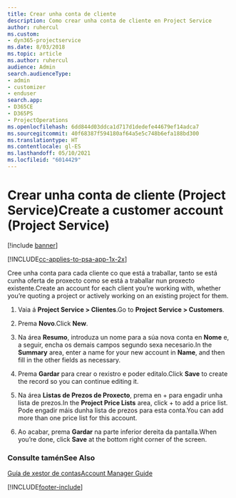 ```yaml
---
title: Crear unha conta de cliente
description: Como crear unha conta de cliente en Project Service
author: ruhercul
ms.custom:
- dyn365-projectservice
ms.date: 8/03/2018
ms.topic: article
ms.author: ruhercul
audience: Admin
search.audienceType:
- admin
- customizer
- enduser
search.app:
- D365CE
- D365PS
- ProjectOperations
ms.openlocfilehash: 6dd844d03ddca1d717d1dedefe44679ef14adca7
ms.sourcegitcommit: 40f68387f594180af64a5e5c748b6efa188bd300
ms.translationtype: HT
ms.contentlocale: gl-ES
ms.lasthandoff: 05/10/2021
ms.locfileid: "6014429"
---
```

# <a name="create-a-customer-account-project-service"></a><span data-ttu-id="bb6f8-103">Crear unha conta de cliente (Project Service)</span><span class="sxs-lookup"><span data-stu-id="bb6f8-103">Create a customer account (Project Service)</span></span>

[!include [banner](../includes/psa-now-project-operations.md)]

[!INCLUDE[cc-applies-to-psa-app-1x-2x](../includes/cc-applies-to-psa-app-1x-2x.md)]

<span data-ttu-id="bb6f8-104">Cree unha conta para cada cliente co que está a traballar, tanto se está cunha oferta de proxecto como se está a traballar nun proxecto existente.</span><span class="sxs-lookup"><span data-stu-id="bb6f8-104">Create an account for each client you’re working with, whether you’re quoting a project or actively working on an existing project for them.</span></span>  
  
1.  <span data-ttu-id="bb6f8-105">Vaia á **Project Service > Clientes**.</span><span class="sxs-lookup"><span data-stu-id="bb6f8-105">Go to **Project Service > Customers**.</span></span>  
  
2.  <span data-ttu-id="bb6f8-106">Prema **Novo**.</span><span class="sxs-lookup"><span data-stu-id="bb6f8-106">Click **New**.</span></span>  
  
3.  <span data-ttu-id="bb6f8-107">Na área **Resumo**, introduza un nome para a súa nova conta en **Nome** e, a seguir, encha os demais campos segundo sexa necesario.</span><span class="sxs-lookup"><span data-stu-id="bb6f8-107">In the **Summary** area, enter a name for your new account in **Name**, and then fill in the other fields as necessary.</span></span>  
  
4.  <span data-ttu-id="bb6f8-108">Prema **Gardar** para crear o rexistro e poder editalo.</span><span class="sxs-lookup"><span data-stu-id="bb6f8-108">Click **Save** to create the record so you can continue editing it.</span></span>  
  
5.  <span data-ttu-id="bb6f8-109">Na área **Listas de Prezos de Proxecto**, prema en + para engadir unha lista de prezos.</span><span class="sxs-lookup"><span data-stu-id="bb6f8-109">In the **Project Price Lists** area, click + to add a price list.</span></span> <span data-ttu-id="bb6f8-110">Pode engadir máis dunha lista de prezos para esta conta.</span><span class="sxs-lookup"><span data-stu-id="bb6f8-110">You can add more than one price list for this account.</span></span>  
  
6.  <span data-ttu-id="bb6f8-111">Ao acabar, prema **Gardar** na parte inferior dereita da pantalla.</span><span class="sxs-lookup"><span data-stu-id="bb6f8-111">When you’re done, click **Save** at the bottom right corner of the screen.</span></span>  
  
### <a name="see-also"></a><span data-ttu-id="bb6f8-112">Consulte tamén</span><span class="sxs-lookup"><span data-stu-id="bb6f8-112">See Also</span></span>  
 [<span data-ttu-id="bb6f8-113">Guía de xestor de contas</span><span class="sxs-lookup"><span data-stu-id="bb6f8-113">Account Manager Guide</span></span>](../psa/account-manager-guide.md)


[!INCLUDE[footer-include](../includes/footer-banner.md)]
